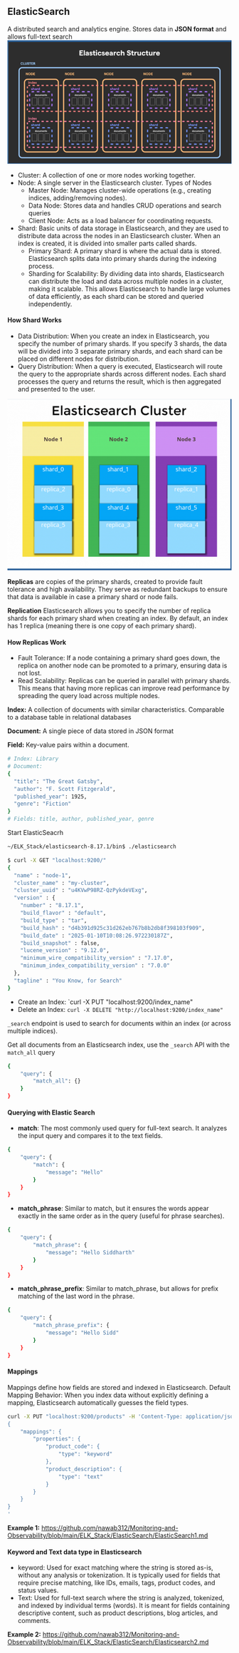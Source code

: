 ## ElasticSearch ##
A distributed search and analytics engine. Stores data in **JSON format** and allows full-text search
![ElasticSeach](https://github.com/nawab312/Monitoring-and-Observability/blob/main/ELK_Stack/Images/ElasticSearch.png)

- Cluster: A collection of one or more nodes working together.
- Node: A single server in the Elasticsearch cluster. Types of Nodes
  - Master Node: Manages cluster-wide operations (e.g., creating indices, adding/removing nodes).
  - Data Node: Stores data and handles CRUD operations and search queries
  - Client Node: Acts as a load balancer for coordinating requests.
- Shard: Basic units of data storage in Elasticsearch, and they are used to distribute data across the nodes in an Elasticsearch cluster. When an index is created, it is divided into smaller parts called shards.
  - Primary Shard: A primary shard is where the actual data is stored. Elasticsearch splits data into primary shards during the indexing process.
  - Sharding for Scalability: By dividing data into shards, Elasticsearch can distribute the load and data across multiple nodes in a cluster, making it scalable. This allows Elasticsearch to handle large volumes of data efficiently, as each shard can be stored and queried independently.

#### How Shard Works ####
- Data Distribution: When you create an index in Elasticsearch, you specify the number of primary shards. If you specify 3 shards, the data will be divided into 3 separate primary shards, and each shard can be placed on different nodes for distribution.
- Query Distribution: When a query is executed, Elasticsearch will route the query to the appropriate shards across different nodes. Each shard processes the query and returns the result, which is then aggregated and presented to the user.

![Shards](https://github.com/nawab312/Monitoring-and-Observability/blob/main/ELK_Stack/Images/Shards.png)

**Replicas** are copies of the primary shards, created to provide fault tolerance and high availability. They serve as redundant backups to ensure that data is available in case a primary shard or node fails.

**Replication** Elasticsearch allows you to specify the number of replica shards for each primary shard when creating an index. By default, an index has 1 replica (meaning there is one copy of each primary shard).

#### How Replicas Work ####
- Fault Tolerance: If a node containing a primary shard goes down, the replica on another node can be promoted to a primary, ensuring data is not lost.
- Read Scalability: Replicas can be queried in parallel with primary shards. This means that having more replicas can improve read performance by spreading the query load across multiple nodes.

**Index:** A collection of documents with similar characteristics. Comparable to a database table in relational databases

**Document:** A single piece of data stored in JSON format

**Field:** Key-value pairs within a document.

```bash
# Index: Library
# Document:
{
  "title": "The Great Gatsby",
  "author": "F. Scott Fitzgerald",
  "published_year": 1925,
  "genre": "Fiction"
}
# Fields: title, author, published_year, genre
```

Start ElasticSeacrh
```bash
~/ELK_Stack/elasticsearch-8.17.1/bin$ ./elasticsearch
```
```bash
$ curl -X GET "localhost:9200/"
{
  "name" : "node-1",
  "cluster_name" : "my-cluster",
  "cluster_uuid" : "u4KVwP98RZ-QzPykdeVExg",
  "version" : {
    "number" : "8.17.1",
    "build_flavor" : "default",
    "build_type" : "tar",
    "build_hash" : "d4b391d925c31d262eb767b8b2db8f398103f909",
    "build_date" : "2025-01-10T10:08:26.972230187Z",
    "build_snapshot" : false,
    "lucene_version" : "9.12.0",
    "minimum_wire_compatibility_version" : "7.17.0",
    "minimum_index_compatibility_version" : "7.0.0"
  },
  "tagline" : "You Know, for Search"
}
```
- Create an Index: `curl -X PUT "localhost:9200/index_name"
- Delete an Index: `curl -X DELETE "http://localhost:9200/index_name"`

`_search` endpoint is used to search for documents within an index (or across multiple indices).

Get all documents from an Elasticsearch index, use the `_search` API with the `match_all` query
```bash
{
    "query": {
        "match_all": {}
    }
}
```

#### Querying with Elastic Search ####
- **match**: The most commonly used query for full-text search. It analyzes the input query and compares it to the text fields.
```bash
{
    "query": {
        "match": {
            "message": "Hello"
        }
    }
}
```
- **match_phrase**: Similar to match, but it ensures the words appear exactly in the same order as in the query (useful for phrase searches).
```bash
{
    "query": {
        "match_phrase": {
            "message": "Hello Siddharth"
        }
    }
}
```
- **match_phrase_prefix**: Similar to match_phrase, but allows for prefix matching of the last word in the phrase.
```bash
{
    "query": {
        "match_phrase_prefix": {
            "message": "Hello Sidd"
        }
    }
}
```

#### Mappings ####
Mappings define how fields are stored and indexed in Elasticsearch. Default Mapping Behavior: When you index data without explicitly defining a mapping, Elasticsearch automatically guesses the field types.
```bash
curl -X PUT "localhost:9200/products" -H 'Content-Type: application/json' -d'
{
    "mappings": {
        "properties": {
            "product_code": {
                "type": "keyword"
            },
            "product_description": {
                "type": "text"
            }
        }
    }
}
'
```

**Example 1:** https://github.com/nawab312/Monitoring-and-Observability/blob/main/ELK_Stack/ElasticSearch/ElasticSearch1.md

#### Keyword and Text data type in Elasticsearch ####
- keyword: Used for exact matching where the string is stored as-is, without any analysis or tokenization. It is typically used for fields that require precise matching, like IDs, emails, tags, product codes, and status values.
- Text: Used for full-text search where the string is analyzed, tokenized, and indexed by individual terms (words). It is meant for fields containing descriptive content, such as product descriptions, blog articles, and comments.

**Example 2:** https://github.com/nawab312/Monitoring-and-Observability/blob/main/ELK_Stack/ElasticSearch/Elasticsearch2.md






